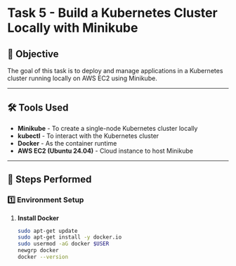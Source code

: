 # Task 5 - Build a Kubernetes Cluster Locally with Minikube

## 📌 Objective
The goal of this task is to deploy and manage applications in a Kubernetes cluster running locally on AWS EC2 using Minikube.

---

## 🛠 Tools Used
- **Minikube** - To create a single-node Kubernetes cluster locally
- **kubectl** - To interact with the Kubernetes cluster
- **Docker** - As the container runtime
- **AWS EC2 (Ubuntu 24.04)** - Cloud instance to host Minikube

---

## 🚀 Steps Performed

### 1️⃣ Environment Setup
1. **Install Docker**
   ```bash
   sudo apt-get update
   sudo apt-get install -y docker.io
   sudo usermod -aG docker $USER
   newgrp docker
   docker --version
